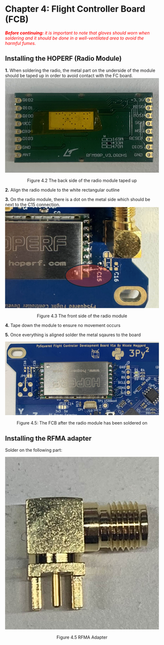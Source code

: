 # Chapter 4: Flight Controller Board (FCB)

<span style="color:red">***Before continuing:** it is important to note that gloves should worn when soldering and it should be done in a well-ventilated area to avoid the harmful fumes.*</span>

## Installing the HOPERF (Radio Module)

**1.** When soldering the radio, the metal part on the underside of the module should be taped up in order to avoid contact with the FC board.
![Figure 4-1](images/radiota.jpeg)
  <p align="center">Figure 4.2 The back side of the radio module taped up </p>

**2.** Align the radio module to the white rectangular outline

**3.** On the radio module, there is a dot on the metal side which should be next to the C15 connection.
![Figure 4-2](images/radioc15.png) 
 <p align="center">Figure 4.3 The front side of the radio module </p>

**4.** Tape down the module to ensure no movement occurs 

**5.** Once everything is aligned solder the metal sqaures to the board

![Figure 4-3](images/radiofc.jpeg)
<p align="center">Figure 4.5: The FCB after the radio module has been soldered on</p>


## Installing the RFMA adapter

Solder on the following part:

![Figure 4-4](images/RFMA.jpeg) 
 <p align="center">Figure 4.5 RFMA Adapter</p>